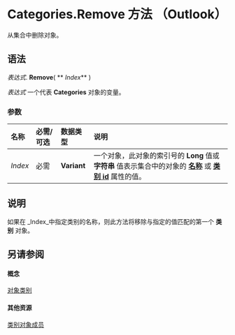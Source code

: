 
# Categories.Remove 方法 （Outlook）

从集合中删除对象。


## 语法

 _表达式_. **Remove**( ** _Index_** )

 _表达式_ 一个代表 **Categories** 对象的变量。


### 参数



|**名称**|**必需/可选**|**数据类型**|**说明**|
|:-----|:-----|:-----|:-----|
| _Index_|必需|**Variant**|一个对象，此对象的索引号的 **Long** 值或 **字符串** 值表示集合中的对象的 **[名称](b9a711e9-f79d-f4f7-88bb-eaeb61d64089.md)** 或 **[类别 id](e75ed17a-940f-2325-8739-1367329854d2.md)** 属性的值。|

## 说明

如果在 _Index_中指定类别的名称，则此方法将移除与指定的值匹配的第一个 **类别** 对象。


## 另请参阅


#### 概念


[对象类别](319efa26-269d-9f2f-c8ec-33082e80a9e2.md)
#### 其他资源


[类别对象成员](36fd8906-69fa-5aa8-b026-a2de208ccd56.md)
